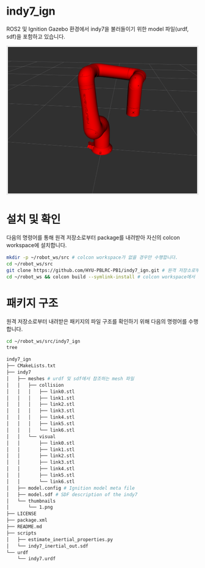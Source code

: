 # indy7_ign
ROS2 및 Ignition Gazebo 환경에서 indy7을 불러들이기 위한 model 파일(urdf, sdf)을 포함하고 있습니다.

![indy7](indy7/thumbnails/1.png)

# 설치 및 확인
다음의 명령어를 통해 원격 저장소로부터 package를 내려받아 자신의 colcon workspace에 설치합니다.

```bash
mkdir -p ~/robot_ws/src # colcon workspace가 없을 경우만 수행합니다.
cd ~/robot_ws/src
git clone https://github.com/HYU-PBLRC-PB1/indy7_ign.git # 원격 저장소로부터 package를 다운로드합니다.
cd ~/robot_ws && colcon build --symlink-install # colcon workspace에서 빌드를 진행합니다.
```

# 패키지 구조
원격 저장소로부터 내려받은 패키지의 파일 구조를 확인하기 위해 다음의 명령어를 수행합니다.
```bash
cd ~/robot_ws/src/indy7_ign
tree
```

```bash
indy7_ign
├── CMakeLists.txt
├── indy7
│   ├── meshes # urdf 및 sdf에서 참조하는 mesh 파일
│   │   ├── collision
│   │   │   ├── link0.stl
│   │   │   ├── link1.stl
│   │   │   ├── link2.stl
│   │   │   ├── link3.stl
│   │   │   ├── link4.stl
│   │   │   ├── link5.stl
│   │   │   └── link6.stl
│   │   └── visual
│   │       ├── link0.stl
│   │       ├── link1.stl
│   │       ├── link2.stl
│   │       ├── link3.stl
│   │       ├── link4.stl
│   │       ├── link5.stl
│   │       └── link6.stl
│   ├── model.config # Ignition model meta file
│   ├── model.sdf # SDF description of the indy7
│   └── thumbnails
│       └── 1.png
├── LICENSE
├── package.xml
├── README.md
├── scripts
│   ├── estimate_inertial_properties.py
│   └── indy7_inertial_out.sdf
└── urdf
    └── indy7.urdf
```